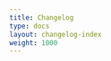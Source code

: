 ```yaml
---
title: Changelog
type: docs
layout: changelog-index
weight: 1000
---
```


<!-- This page will be redirected to the latest version's changelog -->

